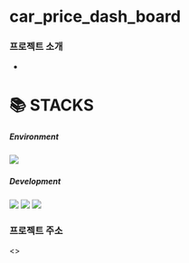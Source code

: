 # car_price_dash_board

### 프로젝트 소개
- 

<!-- <img src="https://img.shields.io/badge/표시할이름-색상?style=for-the-badge&logo=기술스택아이콘&logoColor=white"> -->
<h1>📚 STACKS</h1>

##### Environment
<img src="https://img.shields.io/badge/Visual_Studio_Code-##007ACC?style=for-the-badge&logo=Visual_Studio_Code&logoColor=white"> 
<img sre="https://img.shields.io/badge/Git-#F05032?style=for-the-badge&logo=Git&logoColor=white">
<img sre="https://img.shields.io/badge/GitHub-#181717 style=for-the-badge&logo=GitHub&logoColor=white">

##### Development
<img src="https://img.shields.io/badge/python-3776AB?style=for-the-badge&logo=python&logoColor=white"> 
<img src="https://img.shields.io/badge/Streamlit-FF4B4B?style=for-the-badge&logo=Streamlit&logoColor=white">   
<img src="https://img.shields.io/badge/Pandas-#150458?style=for-the-badge&logo=Pandas&logoColor=white">   


### 프로젝트 주소
<>